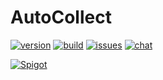 # AutoCollect

[![version](https://img.shields.io/badge/version-0.0.1-blue)](#)
[![build](https://img.shields.io/badge/build-passing-brightgreen)](#)
[![issues](https://img.shields.io/badge/issues-0-red)](#)
[![chat](https://img.shields.io/badge/chat-on-green)](#)

[![Spigot](https://img.shields.io/badge/Spigot-1.14.4-blue)](#)
